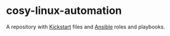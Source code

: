 cosy-linux-automation
=====================

A repository with [Kickstart](http://pykickstart.readthedocs.io/) files and
[Ansible](https://www.ansible.com/) roles and playbooks.
